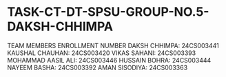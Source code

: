 # TASK-CT-DT-SPSU-GROUP-NO.5-DAKSH-CHHIMPA
TEAM MEMBERS        ENROLLMENT NUMBER
DAKSH CHHIMPA:      24CS003441
KAUSHAL CHAUHAN:    24CS003420
VIKAS SAHANI:       24CS003393
MOHAMMAD AASIL ALI: 24CS003446
HUSSAIN BOHRA:      24CS003444
NAYEEM BASHA:       24CS003392
AMAN SISODIYA:      24CS003363

